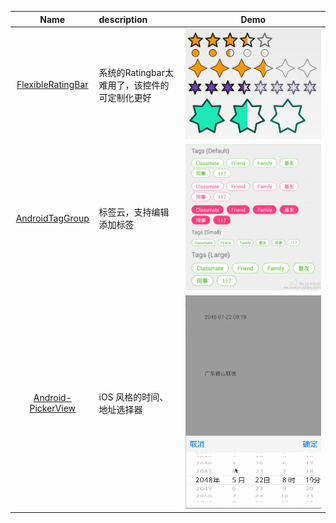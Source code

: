 |Name|description|Demo|
|:---:|:---|:---:|
|[FlexibleRatingBar](https://github.com/Amagi82/FlexibleRatingBar)|系统的Ratingbar太难用了，该控件的可定制化更好|![](./images/FlexibleRatingBar.png)|
|[AndroidTagGroup](https://github.com/2dxgujun/AndroidTagGroup)|标签云，支持编辑添加标签|![](./images/AndroidTagGroup.jpg)|
|[Android-PickerView](https://github.com/saiwu-bigkoo/Android-PickerView)|iOS 风格的时间、地址选择器|![](./images/Android-PickerView.gif)|